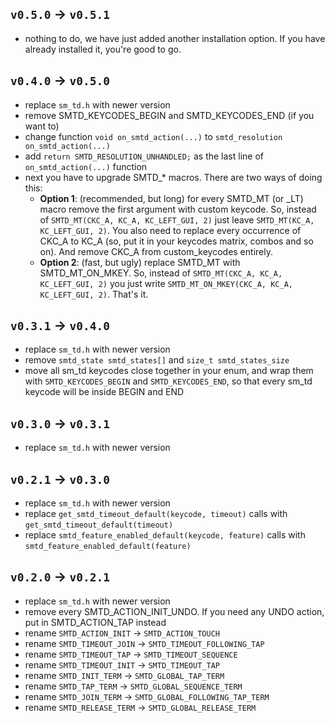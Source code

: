 ## `v0.5.0` → `v0.5.1`
- nothing to do, we have just added another installation option. If you have already installed it, you're good to go.

## `v0.4.0` → `v0.5.0`
- replace `sm_td.h` with newer version
- remove SMTD_KEYCODES_BEGIN and SMTD_KEYCODES_END (if you want to)
- change function `void on_smtd_action(...)` to `smtd_resolution on_smtd_action(...)`
- add `return SMTD_RESOLUTION_UNHANDLED;` as the last line of `on_smtd_action(...)` function
- next you have to upgrade SMTD_* macros. There are two ways of doing this:
  - **Option 1**: (recommended, but long) for every SMTD_MT (or _LT) macro remove the first argument with custom keycode. So, instead of `SMTD_MT(CKC_A, KC_A, KC_LEFT_GUI, 2)` just leave `SMTD_MT(KC_A, KC_LEFT_GUI, 2)`. You also need to replace every occurrence of CKC_A to KC_A (so, put it in your keycodes matrix, combos and so on). And remove CKC_A from custom_keycodes entirely. 
  - **Option 2**: (fast, but ugly) replace SMTD_MT with SMTD_MT_ON_MKEY.  So, instead of `SMTD_MT(CKC_A, KC_A, KC_LEFT_GUI, 2)` you just write `SMTD_MT_ON_MKEY(CKC_A, KC_A, KC_LEFT_GUI, 2)`. That's it. 

## `v0.3.1` → `v0.4.0`
- replace `sm_td.h` with newer version
- remove `smtd_state smtd_states[]` and `size_t smtd_states_size`
- move all sm_td keycodes close together in your enum, and wrap them with `SMTD_KEYCODES_BEGIN` and `SMTD_KEYCODES_END`, so that every sm_td keycode will be inside BEGIN and END

## `v0.3.0` → `v0.3.1`
- replace `sm_td.h` with newer version

## `v0.2.1` → `v0.3.0`
- replace `sm_td.h` with newer version
- replace `get_smtd_timeout_default(keycode, timeout)` calls with `get_smtd_timeout_default(timeout)`
- replace `smtd_feature_enabled_default(keycode, feature)` calls with `smtd_feature_enabled_default(feature)`

## `v0.2.0` → `v0.2.1`
- replace `sm_td.h` with newer version
- remove every SMTD_ACTION_INIT_UNDO. If you need any UNDO action, put in SMTD_ACTION_TAP instead
- rename `SMTD_ACTION_INIT` → `SMTD_ACTION_TOUCH`
- rename `SMTD_TIMEOUT_JOIN` → `SMTD_TIMEOUT_FOLLOWING_TAP`
- rename `SMTD_TIMEOUT_TAP` → `SMTD_TIMEOUT_SEQUENCE`
- rename `SMTD_TIMEOUT_INIT` → `SMTD_TIMEOUT_TAP`
- rename `SMTD_INIT_TERM` → `SMTD_GLOBAL_TAP_TERM`
- rename `SMTD_TAP_TERM` → `SMTD_GLOBAL_SEQUENCE_TERM`
- rename `SMTD_JOIN_TERM` → `SMTD_GLOBAL_FOLLOWING_TAP_TERM`
- rename `SMTD_RELEASE_TERM` → `SMTD_GLOBAL_RELEASE_TERM`
